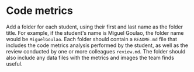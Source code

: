 # Code metrics
Add a folder for each student, using their first and last name as the folder title. 
For example, if the student's name is Miguel Goulao, the folder name would be `MiguelGoulao`.
Each folder should contain a `README.md` file that includes the code metrics analysis performed by the student, as well as the review conducted by one or more colleagues `review.md`. The folder should also include any data files with the metrics and images the team finds useful.
